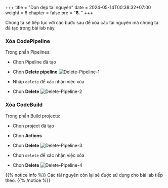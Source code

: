 +++
title = "Dọn dẹp tài nguyên"
date = 2024-05-14T00:38:32+07:00
weight = 6
chapter = false
pre = "<b>6. </b>"
+++

Chúng ta sẽ tiếp tục với các bước sau để xóa các tài nguyên mà chúng ta đã tạo trong bài lab này.

### Xóa CodePipeline

Trong phần Pipelines:

- Chọn Pipeline đã tạo
- Chọn **Delete pipeline**
  ![Delete-Pipeline-1](/images/6/6-1.png?width=90pc)

- Nhập `delete` để xác nhận việc xóa
- Chọn **Delete**
  ![Delete-Pipeline-2](/images/6/6-2.png?width=90pc)

### Xóa CodeBuild

Trong phần Build projects:

- Chọn project đã tạo
- Chọn **Actions**
- Chọn **Delete**
  ![Delete-Pipeline-3](/images/6/6-3.png?width=90pc)

- Chọn `delete` để xác nhận việc xóa
- Chọn **Delete**
  ![Delete-Pipeline-4](/images/6/6-4.png?width=90pc)

{{% notice info %}}
Các tài nguyên còn lại sẽ được sử dụng cho bài lab tiếp theo.
{{% /notice %}}
